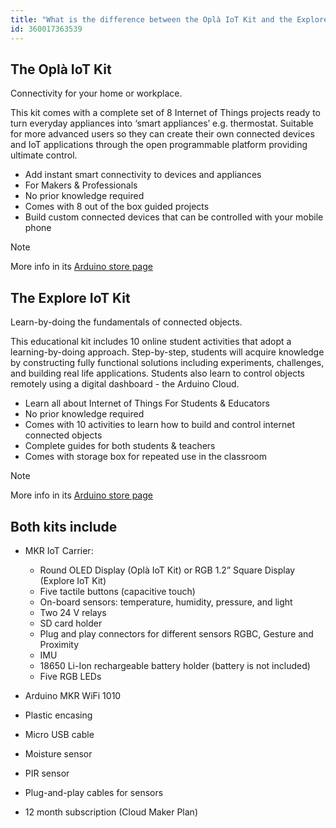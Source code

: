 ```yaml
---
title: "What is the difference between the Oplà IoT Kit and the Explore IoT Kit?"
id: 360017363539
---
```


## The Oplà IoT Kit

Connectivity for your home or workplace.

This kit comes with a complete set of 8 Internet of Things projects ready to turn everyday appliances into ‘smart appliances’ e.g. thermostat. Suitable for more advanced users so they can create their own connected devices and IoT applications through the open programmable platform providing ultimate control.

* Add instant smart connectivity to devices and appliances
* For Makers & Professionals
* No prior knowledge required
* Comes with 8 out of the box guided projects
* Build custom connected devices that can be controlled with your mobile phone

> [!NOTE]
> More info in its [Arduino store page](https://store.arduino.cc/products/arduino-opla-iot-kit)

## The Explore IoT Kit

Learn-by-doing the fundamentals of connected objects.

This educational kit includes 10 online student activities that adopt a
learning-by-doing approach. Step-by-step, students will acquire knowledge by constructing fully functional solutions including experiments, challenges, and building real life applications. Students also learn to control objects remotely using a digital dashboard - the Arduino Cloud.

* Learn all about Internet of Things For Students & Educators
* No prior knowledge required
* Comes with 10 activities to learn how to build and control internet connected objects
* Complete guides for both students & teachers
* Comes with storage box for repeated use in the classroom

> [!NOTE]
> More info in its [Arduino store page](https://store.arduino.cc/products/arduino-explore-iot-kit)

## Both kits include

* MKR IoT Carrier:
  * Round OLED Display (Oplà IoT Kit) or RGB 1.2” Square Display (Explore IoT Kit)
  * Five tactile buttons (capacitive touch)
  * On-board sensors: temperature, humidity, pressure, and light
  * Two 24 V relays
  * SD card holder
  * Plug and play connectors for different sensors
RGBC, Gesture and Proximity
  * IMU
  * 18650 Li-Ion rechargeable battery holder (battery is not included)
  * Five RGB LEDs

* Arduino MKR WiFi 1010
* Plastic encasing
* Micro USB cable
* Moisture sensor
* PIR sensor
* Plug-and-play cables for sensors
* 12 month subscription (Cloud Maker Plan)
